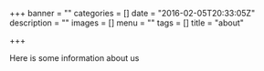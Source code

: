 +++
banner = ""
categories = []
date = "2016-02-05T20:33:05Z"
description = ""
images = []
menu = ""
tags = []
title = "about"

+++
Here is some information about us
<!--more-->
